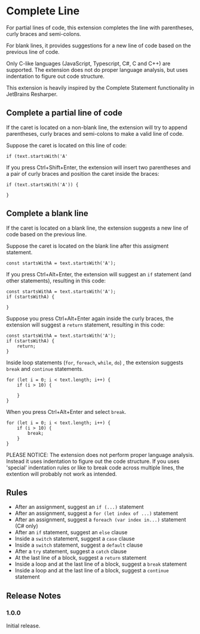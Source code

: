 # Complete Line

For partial lines of code, this extension completes the line with parentheses, curly braces and semi-colons.

For blank lines, it provides suggestions for a new line of code based on the previous line of code.

Only C-like languages (JavaScript, Typescript, C#, C and C++) are supported. The extension does not do
proper language analysis, but uses indentation to figure out code structure.

This extension is heavily inspired by the Complete Statement functionality in JetBrains Resharper.

## Complete a partial line of code

If the caret is located on a non-blank line, the extension will try to append parentheses, curly braces and 
semi-colons to make a valid line of code.

Suppose the caret is located on this line of code:
```
if (text.startsWith('A'
```

If you press Ctrl+Shift+Enter, the extension will insert two parentheses and a pair of curly braces and 
position the caret inside the braces:

```
if (text.startsWith('A')) {

}
```

## Complete a blank line

If the caret is located on a blank line, the extension suggests a new line of code based on the previous 
line. 

Suppose the caret is located on the blank line after this assigment statement.
```
const startsWithA = text.startsWith('A');

```
If you press Ctrl+Alt+Enter, the extension will suggest an `if` statement (and other statements), resulting in this code:

```
const startsWithA = text.startsWith('A');
if (startsWithA) {

}
```

Suppose you press Ctrl+Alt+Enter again inside the curly braces, the extension will suggest a `return` statement, 
resulting in this code:
```
const startsWithA = text.startsWith('A');
if (startsWithA) {
    return;
}
```

Inside loop statements (`for`, `foreach`, `while`, `do`) , the extension suggests `break` and `continue` statements.

```
for (let i = 0; i < text.length; i++) {
    if (i > 10) {

    }
}
```
When you press Ctrl+Alt+Enter and select `break`.
```
for (let i = 0; i < text.length; i++) {
    if (i > 10) {
        break;        
    }
}
```

PLEASE NOTICE: The extension does not perform proper language analysis. Instead it uses indentation to figure
out the code structure. If you uses 'special' indentation rules or like to break code across multiple lines,
the extention will probably not work as intended.

## Rules

* After an assignment, suggest an `if (...)` statement
* After an assignment, suggest a `for (let index of ...)` statement
* After an assignment, suggest a `foreach (var index in...)` statement (C# only)
* After an `if` statement, suggest an `else` clause
* Inside a `switch` statement, suggest a `case` clause
* Inside a `switch` statement, suggest a `default` clause
* After a `try` statement, suggest a `catch` clause
* At the last line of a block, suggest a `return` statement
* Inside a loop and at the last line of a block, suggest a `break` statement
* Inside a loop and at the last line of a block, suggest a `continue` statement

## Release Notes

### 1.0.0

Initial release.
